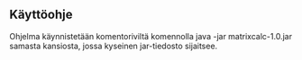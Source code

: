 ## Käyttöohje

Ohjelma käynnistetään komentoriviltä komennolla java -jar matrixcalc-1.0.jar samasta kansiosta, jossa kyseinen jar-tiedosto sijaitsee.
